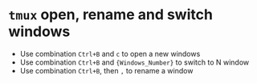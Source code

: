 # `tmux` open, rename and switch windows

- Use combination `Ctrl+B` and `c` to open a new windows
- Use combination `Ctrl+B` and `{Windows_Number}` to switch to N window
- Use combination `Ctrl+B`, then `,` to rename a window
